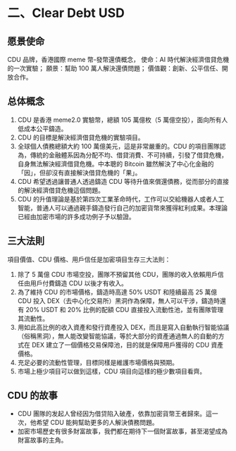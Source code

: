 # 二、Clear Debt USD

## 愿景使命

CDU 品牌，香港國際 meme 幣-發幣還債概念，
使命：AI 時代解決經濟借貸危機的一次實驗；
願景：幫助 100 萬人解決還債問題；
價值觀：創新、公平信任、開放合作。

## 总体概念
1. CDU 是香港 meme2.0 實驗幣，總額 105 萬億枚（5 萬億空投），面向所有人低成本公平鑄造。
2. CDU 的目標是解決經濟借貸危機的實驗項目。
3. 全球個人債務總額大約 100 萬億美元，這是非常嚴重的。CDU 的項目團隊認為，傳統的金融體系因為分配不均、借貸消費、不可持續，引發了借貸危機，自身無法解決經濟借貸危機。中本聰的 Bitcoin 雖然解決了中心化金融的「因」，但卻沒有直接解決借貸危機的「果」。
4. CDU 希望透過讓普通人透過鑄造 CDU 等待升值來償還債務，從而部分的直接的解決經濟借貸危機這個問題。
5. CDU 的升值理論是基於第四次工業革命時代，工作可以交給機器人或者人工智能，普通人可以通過親手鑄造發行自己的加密貨幣來獲得紅利成果。本理論已經由加密市場的許多成功例子予以驗證。

## 三大法則

項目價值、CDU 價格、用戶信任是加密項目生存三大法則：
1. 除了 5 萬億 CDU 市場空投，團隊不預留其他 CDU，團隊的收入依賴用戶信任由用戶付費鑄造 CDU 以後才有收入。
2. 為了維持 CDU 的市場價格，鑄造時高達 50% USDT 和陸續最高 25 萬億 CDU 投入 DEX（去中心化交易所）黑洞作為保障，無人可以干涉，鑄造時還有 20% USDT 和 20% 比例的配額 CDU 直接投入流動性池，並有團隊管理其流動性。
3. 用如此高比例的收入資產和發行資產投入 DEX，而且是寫入自動執行智能協議（俗稱黑洞），無人能改變智能協議，等於大部分的資產通過無人的自動的方式在 DEX 建立了一個價格交易保障池，目的就是保障用戶獲得的 CDU 資產價格。
4. 充足必要的流動性管理，目標同樣是維護市場價格與預期。
5. 市場上極少項目可以做到這樣，CDU 項目向這樣的極少數項目看齊。

## CDU 的故事

* CDU 團隊的发起人曾经因为借贷陷入破產，依靠加密貨幣王者歸來。這一次，他希望 CDU 能夠幫助更多的人解決債務問題。
* 加密市場歷史有很多財富故事，我們都在期待下一個財富故事，甚至渴望成為財富故事的主角。

